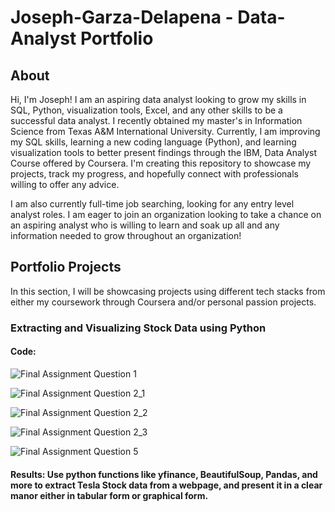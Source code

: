 # Joseph-Garza-Delapena - Data-Analyst Portfolio
## About 
Hi, I'm Joseph! I am an aspiring data analyst looking to grow my skills in SQL, Python, visualization tools, Excel, and any other skills to be a successful data analyst. I recently obtained my master's in Information Science from Texas A&M International University. Currently, I am improving my SQL skills, learning a new coding language (Python), and learning visualization tools to better present findings through the IBM, Data Analyst Course offered by Coursera. I'm creating this repository to showcase my projects, track my progress, and hopefully connect with professionals willing to offer any advice.

I am also currently full-time job searching, looking for any entry level analyst roles. I am eager to join an organization looking to take a chance on an aspiring analyst who is willing to learn and soak up all and any information needed to grow throughout an organization! 

## Portfolio Projects
In this section, I will be showcasing projects using different tech stacks from either my coursework through Coursera and/or personal passion projects. 
### Extracting and Visualizing Stock Data using Python

#### Code:

![Final Assignment Question 1](https://github.com/user-attachments/assets/bcd7a261-287f-4e31-a5d1-c88204a8d394)

![Final Assignment Question 2_1](https://github.com/user-attachments/assets/5ca39276-f32b-4272-9a33-4ca2590e5568)

![Final Assignment Question 2_2](https://github.com/user-attachments/assets/d63f8440-971a-4184-b97e-c45b65f425d8)

![Final Assignment Question 2_3](https://github.com/user-attachments/assets/de2b26c5-f19d-40d9-a3e3-7df7c4a89a4b)

![Final Assignment Question 5](https://github.com/user-attachments/assets/1232c724-c71a-41c5-b91a-951aae685808)

#### Results: Use python functions like yfinance, BeautifulSoup, Pandas, and more to extract Tesla Stock data from a webpage, and present it in a clear manor either in tabular form or graphical form. 
